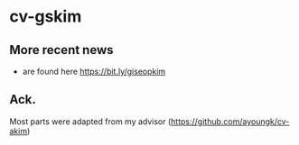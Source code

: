 # cv-gskim

## More recent news
- are found here https://bit.ly/giseopkim

## Ack.
Most parts were adapted from my advisor (https://github.com/ayoungk/cv-akim)
